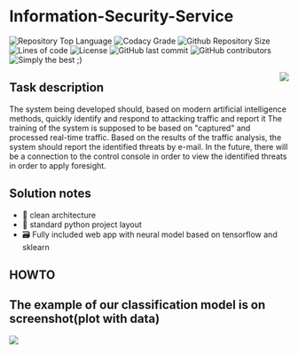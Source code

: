 # Information-Security-Service

![Repository Top Language](https://img.shields.io/github/languages/top/Simongolovinskiy/Electronic-gallery)
![Codacy Grade](https://img.shields.io/codacy/grade/c9467ed47e064b1981e53862d0286d65)
![Github Repository Size](https://img.shields.io/github/repo-size/Simongolovinskiy/Electronic-gallery)
![Lines of code](https://img.shields.io/tokei/lines/github/Simongolovinskiy/Electronic-gallery)
![License](https://img.shields.io/badge/license-MIT-green)
![GitHub last commit](https://img.shields.io/github/last-commit/Simongolovinskiy/Electronic-gallery)
![GitHub contributors](https://img.shields.io/github/contributors/Simongolovinskiy/Electronic-gallery)
![Simply the best ;)](https://img.shields.io/badge/simply-the%20best%20%3B%29-orange)

<img align="right" src="./images/picture.png">

## Task description

The system being developed should, based on modern artificial intelligence methods, quickly
identify and respond to attacking traffic and report it
The training of the system is supposed to be based on "captured" and processed real-time traffic.
Based on the results of the traffic analysis, the system should report the identified threats by e-mail.
In the future, there will be a connection to the control console in order to view the identified threats
in order to apply foresight.


## Solution notes

- :trident: clean architecture
- :book: standard python project layout 
- :card_file_box: Fully included web app with neural model based on tensorflow and sklearn

## HOWTO

## The example of our classification model is on screenshot(plot with data)

<img src="./images/result.png">